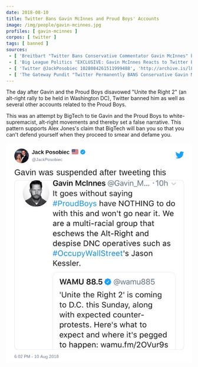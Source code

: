 ```yaml
---
date: 2018-08-10
title: Twitter Bans Gavin McInnes and Proud Boys' Accounts
image: /img/people/gavin-mcinnes.jpg
profiles: [ gavin-mcinnes ]
corpos: [ twitter ]
tags: [ banned ]
sources:
 - [ 'Breitbart "Twitter Bans Conservative Commentator Gavin McInnes" by Allum Bokhari (10 Aug 2018)', 'http://archive.is/b7pRj' ]
 - [ 'Big League Politics "EXCLUSIVE: Gavin McInnes Reacts to Twitter Ban" by Peter D''Abrosca (10 Aug 2018)', 'http://archive.is/VKHhD' ]
 - [ 'Twitter @JackPosobiec 1028084261511999488', 'http://archive.is/lLK6n' ]
 - [ 'The Gateway Pundit "Twitter Permanently BANS Conservative Gavin McInnes and the Official Proud Boys Account" by Cassandra Fairbanks (10 Aug 2018)', 'http://archive.is/xsx6x' ]
---
```


The day after Gavin and the Proud Boys disavowed "Unite the Right 2" (an
alt-right rally to be held in Washington DC), Twitter banned him as well as
several other accounts related to the Proud Boys.

This was an attempt by BigTech to tie Gavin and the Proud Boys to
white-supremacist, alt-right movements and thereby set a false narrative. This
pattern supports Alex Jones's claim that BigTech will ban you so that you can't
defend yourself when they proceed to smear and defame you.

![](JackPosobiec@1028084261511999488.png)
